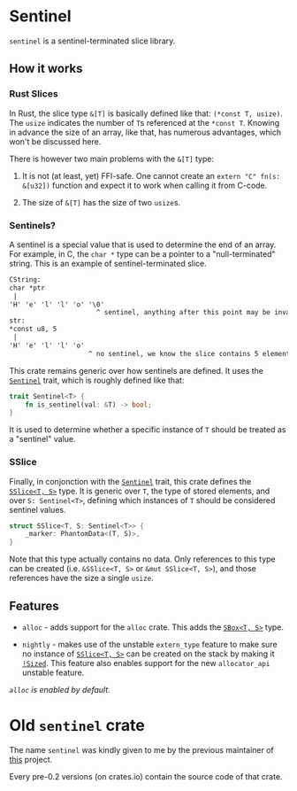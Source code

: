# Sentinel

`sentinel` is a sentinel-terminated slice library.

## How it works

### Rust Slices

In Rust, the slice type `&[T]` is basically defined like that: `(*const T, usize)`. The `usize` indicates the number of `T`s referenced at the `*const T`. Knowing in advance the size of an array, like that, has numerous advantages, which won't be discussed here.

There is however two main problems with the `&[T]` type:

1. It is not (at least, yet) FFI-safe. One cannot create an `extern "C" fn(s: &[u32])` function and expect it to work when calling it from C-code.

2. The size of `&[T]` has the size of two `usize`s.

### Sentinels?

A sentinel is a special value that is used to determine the end of an array. For example, in C, the `char *` type can be a pointer to a "null-terminated" string. This is an example of sentinel-terminated slice.

```txt
CString:
char *ptr
 |
'H' 'e' 'l' 'l' 'o' '\0'
                      ^ sentinel, anything after this point may be invalid.
str:
*const u8, 5
 |
'H' 'e' 'l' 'l' 'o'
                    ^ no sentinel, we know the slice contains 5 elements.
```

This crate remains generic over how sentinels are defined. It uses the [`Sentinel`] trait, which is roughly defined like that:

```Rust
trait Sentinel<T> {
    fn is_sentinel(val: &T) -> bool;
}
```

It is used to determine whether a specific instance of `T` should be treated as a "sentinel" value.

### SSlice

Finally, in conjonction with the [`Sentinel`] trait, this crate defines the [`SSlice<T, S>`] type. It is generic over `T`, the type of stored elements, and over `S: Sentinel<T>`, defining which instances of `T` should be considered sentinel values.

```Rust
struct SSlice<T, S: Sentinel<T>> {
    _marker: PhantomData<(T, S)>,
}
```

Note that this type actually contains no data. Only references to this type can be created (i.e. `&SSlice<T, S>` or `&mut SSlice<T, S>`), and those references have the size a single `usize`.

## Features

 - `alloc` - adds support for the `alloc` crate. This adds the [`SBox<T, S>`] type.

 - `nightly` - makes use of the unstable `extern_type` feature to make sure no instance of [`SSlice<T, S>`] can be created on the stack by making it [`!Sized`]. This feature also enables support for the new `allocator_api` unstable feature.

*`alloc` is enabled by default.*

# Old `sentinel` crate

The name `sentinel` was kindly given to me by the previous maintainer of [this](https://github.com/maidsafe-archive/sentinel) project.

Every pre-0.2 versions (on crates.io) contain the source code of that crate.
 
[`Sentinel`]: https://docs.rs/sentinel/latest/sentinel/trait.Sentinel.html
[`!Sized`]: https://doc.rust-lang.org/stable/core/marker/trait.Sized.html
[`Null`]: https://docs.rs/sentinel/latest/sentinel/struct.Null.html
[`SBox<T, S>`]: https://docs.rs/sentinel/latest/sentinel/struct.SBox.html
[`CStr`]: https://docs.rs/sentinel/latest/sentinel/struct.CStr.html
[`SSlice<T, S>`]: https://docs.rs/sentinel/latest/sentinel/struct.SSlice.html